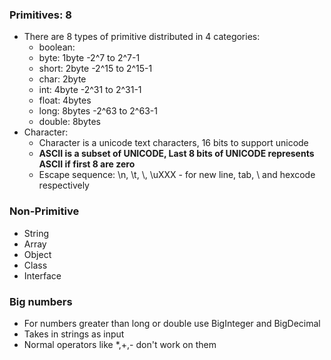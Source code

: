 ### Primitives: 8
* There are 8 types of primitive distributed in 4 categories:
    - boolean: 
    - byte: 1byte -2^7 to 2^7-1
    - short: 2byte -2^15 to 2^15-1
    - char: 2byte
    - int: 4byte -2^31 to 2^31-1
    - float: 4bytes
    - long: 8bytes -2^63 to 2^63-1
    - double: 8bytes
* Character:
    - Character is a unicode text characters, 16 bits to support unicode
    - **ASCII is a subset of UNICODE, Last 8 bits of UNICODE represents ASCII if first 8 are zero**
    - Escape sequence: \n, \t, \\, \uXXX - for new line, tab, \ and hexcode respectively

### Non-Primitive
* String
* Array
* Object
* Class
* Interface

### Big numbers
* For numbers greater than long or double use BigInteger and BigDecimal
* Takes in strings as input
* Normal operators like *,+,- don't work on them
